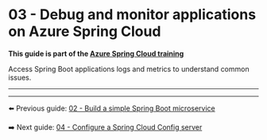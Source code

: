 # 03 - Debug and monitor applications on Azure Spring Cloud

__This guide is part of the [Azure Spring Cloud training](../README.md)__

Access Spring Boot applications logs and metrics to understand common issues.

---



---

⬅️ Previous guide: [02 - Build a simple Spring Boot microservice](../02-build-a-simple-spring-boot-microservice/README.md)

➡️ Next guide: [04 - Configure a Spring Cloud Config server](../04-configure-a-spring-cloud-config-server/README.md)
